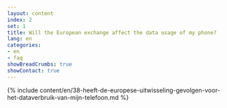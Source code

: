 ```yaml
---
layout: content
index: 2
set: 1
title: Will the European exchange affect the data usage of my phone?
lang: en
categories:
- en
- faq
showBreadCrumbs: true
showContact: true
---
```

{% include content/en/38-heeft-de-europese-uitwisseling-gevolgen-voor-het-dataverbruik-van-mijn-telefoon.md %}
